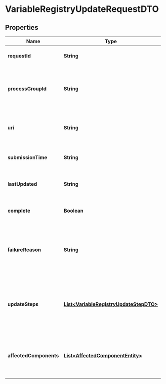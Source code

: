

# VariableRegistryUpdateRequestDTO

## Properties

Name | Type | Description | Notes
------------ | ------------- | ------------- | -------------
**requestId** | **String** | The unique ID of this request. |  [optional]
**processGroupId** | **String** | The unique ID of the Process Group that the variable registry belongs to |  [optional]
**uri** | **String** | The URI for future requests to this drop request. |  [optional]
**submissionTime** | **String** | The time at which this request was submitted. |  [optional]
**lastUpdated** | **String** | The last time this request was updated. |  [optional]
**complete** | **Boolean** | Whether or not this request has completed |  [optional]
**failureReason** | **String** | An explanation of why this request failed, or null if this request has not failed |  [optional]
**updateSteps** | [**List&lt;VariableRegistryUpdateStepDTO&gt;**](VariableRegistryUpdateStepDTO.md) | The steps that are required in order to complete the request, along with the status of each |  [optional]
**affectedComponents** | [**List&lt;AffectedComponentEntity&gt;**](AffectedComponentEntity.md) | A set of all components that will be affected if the value of this variable is changed |  [optional]



